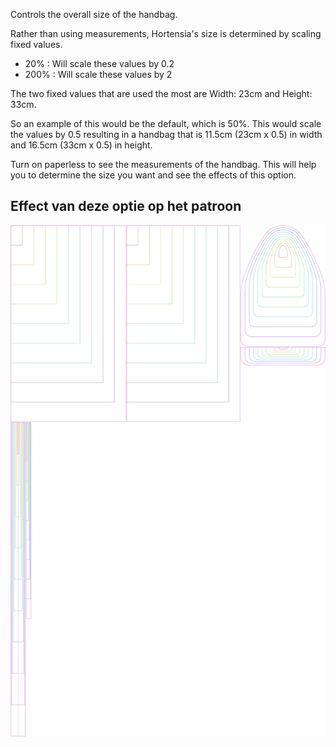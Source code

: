 Controls the overall size of the handbag.

Rather than using measurements, Hortensia's size is determined by scaling fixed values.

- 20% : Will scale these values by 0.2
- 200% : Will scale these values by 2

The two fixed values that are used the most are Width: 23cm and Height: 33cm.

<Note>

So an example of this would be the default, which is 50%. This would scale the values by 0.5 resulting in a handbag that is 11.5cm (23cm x 0.5) in width and 16.5cm (33cm x 0.5) in height.

</Note>

<Tip>

Turn on paperless to see the measurements of the handbag. This will help you to determine the size you want and see the effects of this option.

</Tip>

## Effect van deze optie op het patroon
![This image shows the effect of this option by superimposing several variants that have a different value for this option](hortensia_size_sample.svg "Effect of this option on the pattern")
